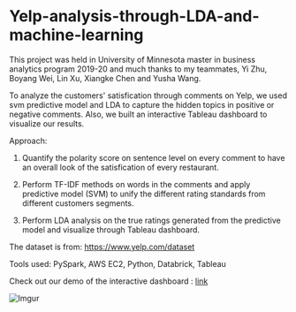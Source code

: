 # Yelp-analysis-through-LDA-and-machine-learning

This project was held in University of Minnesota master in business analytics program 2019-20 and much thanks to my teammates, Yi Zhu, Boyang Wei, Lin Xu, Xiangke Chen and Yusha Wang.

To analyze the customers' satisfication through comments on Yelp, we used svm predictive model and LDA to capture the hidden topics in positive or negative comments. Also, we built an interactive Tableau dashboard to visualize our results. 

Approach:

1. Quantify the polarity score on sentence level on every comment to have an overall look of the satisfication of every restaurant.

2. Perform TF-IDF methods on words in the comments and apply predictive model (SVM) to unify the different rating standards from different customers segments.

3. Perform LDA analysis on the true ratings generated from the predictive model and visualize through Tableau dashboard.



The dataset is from: https://www.yelp.com/dataset

Tools used: PySpark, AWS EC2, Python, Databrick, Tableau

Check out our demo of the interactive dashboard : [link](https://public.tableau.com/profile/xiangke.chen#!/vizhome/YelpReviewAnalysis_15758570841320/final)

![Imgur](https://i.imgur.com/l05yGjl.png)
